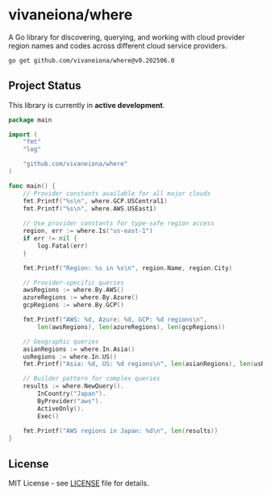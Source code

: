 # vivaneiona/where

A Go library for discovering, querying, and working with cloud provider region names and codes across different cloud service providers.

```bash
go get github.com/vivaneiona/where@v0.202506.0
```

## Project Status

This library is currently in **active development**.

```go
package main

import (
    "fmt"
    "log"

    "github.com/vivaneiona/where"
)

func main() {
    // Provider constants available for all major clouds
    fmt.Printf("%s\n", where.GCP.USCentral1)
    fmt.Printf("%s\n", where.AWS.USEast1)
 
    // Use provider constants for type-safe region access
    region, err := where.Is("us-east-1")
    if err != nil {
        log.Fatal(err)
    }

    fmt.Printf("Region: %s in %s\n", region.Name, region.City)

    // Provider-specific queries
    awsRegions := where.By.AWS()
    azureRegions := where.By.Azure()
    gcpRegions := where.By.GCP()

    fmt.Printf("AWS: %d, Azure: %d, GCP: %d regions\n", 
        len(awsRegions), len(azureRegions), len(gcpRegions))

    // Geographic queries
    asianRegions := where.In.Asia()
    usRegions := where.In.US()
    fmt.Printf("Asia: %d, US: %d regions\n", len(asianRegions), len(usRegions))

    // Builder pattern for complex queries
    results := where.NewQuery().
        InCountry("Japan").
        ByProvider("aws").
        ActiveOnly().
        Exec()
    
    fmt.Printf("AWS regions in Japan: %d\n", len(results))
}
```

## License

MIT License - see [LICENSE](LICENSE) file for details.
